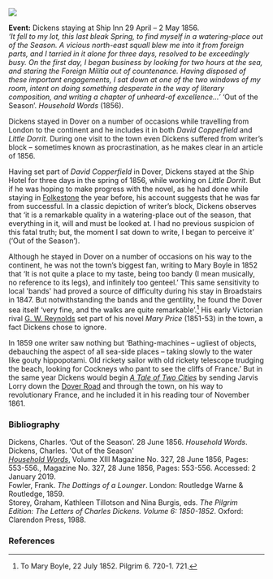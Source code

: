 <a href="https://dev.visual-essays.app"><img src="https://dev-visual-essays.netlify.app/images/ve-button.png"></a>
<param ve-config 
       title="Dickens and Dover" 
       author="Professor Carolyn Oulton"
       banner="/images/banners/19c.jpg"
       layout="vtl">


**Event:** Dickens staying at Ship Inn 29 April – 2 May 1856.   
_‘It fell to my lot, this last bleak Spring, to find myself in a watering-place out of the Season. A vicious north-east squall blew me into it from foreign parts, and I tarried in it alone for three days, resolved to be exceedingly busy. On the first day, I began business by looking for two hours at the sea, and staring the Foreign Militia out of countenance. Having disposed of these important engagements, I sat down at one of the two windows of my room, intent on doing something desperate in the way of literary composition, and writing a chapter of unheard-of excellence...’_ ‘Out of the Season’. _Household Words_ (1856).
<param ve-image url="https://upload.wikimedia.org/wikipedia/commons/6/6e/James_Webb_Anlandende_Fischerboote_im_Hafen_von_Dover_1867.jpg" label="Fisherboats in Dover, 1867" attribution="James Webb, Public domain, via Wikimedia Commons">

Dickens stayed in Dover on a number of occasions while travelling from London to the continent and he includes it in both _David Copperfield_ and _Little Dorrit_. During one visit to the town even Dickens suffered from writer’s block – sometimes known as procrastination, as he makes clear in an article of 1856.
<param ve-image url="https://stor.artstor.org/stor/5fd29544-ad48-4ef4-8e7a-74cb1f11165f">

Having set part of _David Copperfield_ in Dover, Dickens stayed at the Ship Hotel for three days in the spring of 1856, while working on _Little Dorrit_. But if he was hoping to make progress with the novel, as he had done while staying in [Folkestone](/dickens/dickens-folkestone) the year before, his account suggests that he was far from successful. In a classic depiction of writer’s block, Dickens observes that ‘it is a remarkable quality in a watering-place out of the season, that everything in it, will and must be looked at. I had no previous suspicion of this fatal truth; but, the moment I sat down to write, I began to perceive it’ (‘Out of the Season’). 
<param ve-image url="https://upload.wikimedia.org/wikipedia/commons/0/09/View_on_Dover%2C_by_Jan_Theodoor_Kruseman.jpg" label="View on Dover, 1858" attribution="Jan Theodoor Kruseman, Public domain, via Wikimedia Commons">

Although he stayed in Dover on a number of occasions on his way to the continent, he was not the town’s biggest fan, writing to Mary Boyle in 1852 that ‘It is not quite a place to my taste, being too bandy (I mean musically, no reference to its legs), and infinitely too genteel.’ This same sensitivity to local 'bands' had proved a source of difficulty during his stay in Broadstairs in 1847. But notwithstanding the bands and the gentility, he found the Dover sea itself ‘very fine, and the walks are quite remarkable’.[^ref1]  His early Victorian rival [G. W. Reynolds](/19c/19c-reynoldsgwm-biography) set part of his novel _Mary Price_ (1851-53) in the town, a fact Dickens chose to ignore.
<param ve-image url="https://stor.artstor.org/stor/2751b76f-4da8-4961-b70d-eff26866c8b2" label="Blue Plaque commemorating Dickens visit to Dover" attribution="Martin Crowther">
<param ve-image url="https://stor.artstor.org/stor/71ff761a-59b2-48d3-af90-1a207e12ad6b" label="Camden Crescent, Dover" attribution="Martin Crowther">
<param ve-image url="https://stor.artstor.org/stor/61b0b13d-f9de-432b-a628-1706a79d3cf4" label="Camden Crescent, Dover" attribution="Martin Crowther">

In 1859 one writer saw nothing but ‘Bathing-machines – ugliest of objects, debauching the aspect of all sea-side places – taking slowly to the water like gouty hippopotami. Old rickety sailor with old rickety telescope trudging the beach, looking for Cockneys who pant to see the cliffs of France.’  But in the same year Dickens would begin [_A Tale of Two Cities_](/dickens/tale-two-cities) by sending Jarvis Lorry down the [Dover Road](/dickens/david-copperfield-dover-road) and through the town, on his way to revolutionary France, and he included it in his reading tour of November 1861.
<param ve-image url="https://upload.wikimedia.org/wikipedia/commons/d/d8/A_man_dressing_in_a_bathing_machine._Wood_engraving_by_J._Le_Wellcome_V0020077.jpg" label="A man dressing in a bathing machine" attribution="Wood engraving by J. Leech., Wellcome Collection">

### Bibliography

Dickens, Charles. ‘Out of the Season’. 28 June 1856. _Household Words_.  
Dickens, Charles. 'Out of the Season'   
[_Household Words_](http://www.djo.org.uk/media/downloads/articles/3239_Out%20of%20the%20Season.pdf), Volume XIII Magazine No. 327, 28 June 1856, Pages: 553-556., Magazine No. 327, 28 June 1856, Pages: 553-556. Accessed: 2 January 2019.    
Fowler, Frank. _The Dottings of a Lounger_. London: Routledge Warne & Routledge, 1859.    
Storey, Graham, Kathleen Tillotson and Nina Burgis, eds. _The Pilgrim Edition: The Letters of Charles Dickens. Volume 6: 1850-1852_. Oxford: Clarendon Press, 1988.   

### References

[^ref1]: To Mary Boyle, 22 July 1852. Pilgrim 6. 720-1. 721. 

